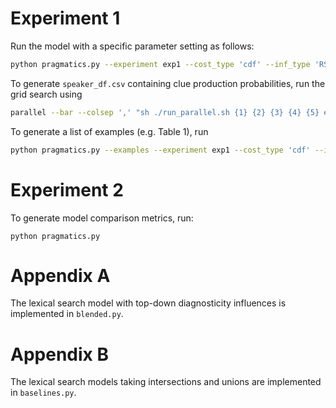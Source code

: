 # Experiment 1

Run the model with a specific parameter setting as follows:

``` sh
python pragmatics.py --experiment exp1 --cost_type 'cdf' --inf_type 'RSA' --alpha 12 --costweight 0.32
```

To generate `speaker_df.csv` containing clue production probabilities, run the grid search using

``` sh
parallel --bar --colsep ',' "sh ./run_parallel.sh {1} {2} {3} {4} {5} exp1" :::: ../data/exp1/model_input/grid.csv
```

To generate a list of examples (e.g. Table 1), run

``` sh
python pragmatics.py --examples --experiment exp1 --cost_type 'cdf' --inf_type 'RSA' --alpha 12 --costweight 0.32
```

# Experiment 2

To generate model comparison metrics, run:

`python pragmatics.py`

# Appendix A

The lexical search model with top-down diagnosticity influences is implemented in `blended.py`.

# Appendix B

The lexical search models taking intersections and unions are implemented in `baselines.py`.

